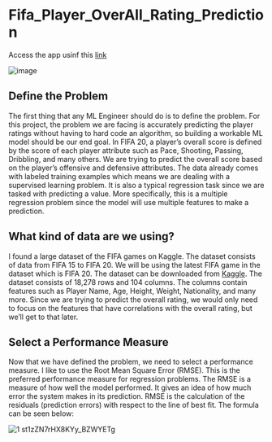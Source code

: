 # Fifa_Player_OverAll_Rating_Prediction

Access the app usinf this [link](https://alymaatouk-fifa--machine-learning-deploy-model-streamlit-36c20r.streamlitapp.com/)

![image](https://user-images.githubusercontent.com/115188345/194417120-b9f529f6-7131-4d29-a863-59517420fcc4.png)


## Define the Problem

The first thing that any ML Engineer should do is to define the problem. For this project, the problem we are facing is accurately predicting the player ratings without having to hard code an algorithm, so building a workable ML model should be our end goal. In FIFA 20, a player’s overall score is defined by the score of each player attribute such as Pace, Shooting, Passing, Dribbling, and many others. We are trying to predict the overall score based on the player’s offensive and defensive attributes. The data already comes with labeled training examples which means we are dealing with a supervised learning problem. It is also a typical regression task since we are tasked with predicting a value. More specifically, this is a multiple regression problem since the model will use multiple features to make a prediction.

## What kind of data are we using?

I found a large dataset of the FIFA games on Kaggle. The dataset consists of data from FIFA 15 to FIFA 20. We will be using the latest FIFA game in the dataset which is FIFA 20. The dataset can be downloaded from [Kaggle](https://www.kaggle.com/stefanoleone992/fifa-20-complete-player-dataset). The dataset consists of 18,278 rows and 104 columns. The columns contain features such as Player Name, Age, Height, Weight, Nationality, and many more. Since we are trying to predict the overall rating, we would only need to focus on the features that have correlations with the overall rating, but we’ll get to that later.

## Select a Performance Measure

Now that we have defined the problem, we need to select a performance measure. I like to use the Root Mean Square Error (RMSE). This is the preferred performance measure for regression problems. The RMSE is a measure of how well the model performed. It gives an idea of how much error the system makes in its prediction. RMSE is the calculation of the residuals (prediction errors) with respect to the line of best fit. The formula can be seen below:


![1 st1zZN7rHX8KYy_BZWYETg](https://user-images.githubusercontent.com/115188345/194416690-4857ff93-f9b0-40e1-9005-f14cff053a06.png)
